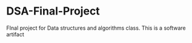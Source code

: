 # DSA-Final-Project
FInal project for Data structures and algorithms class. This is a software artifact
